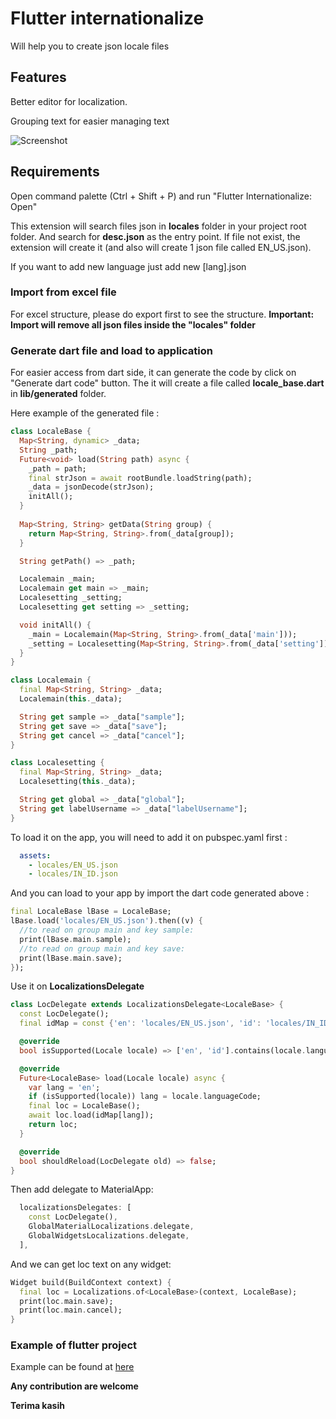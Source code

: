 # Flutter internationalize

Will help you to create json locale files

## Features

Better editor for localization.

Grouping text for easier managing text


![Screenshot](https://user-images.githubusercontent.com/1171479/62834791-5dab0880-bc7b-11e9-8672-8d0fa250b688.png)


## Requirements

Open command palette (Ctrl + Shift + P) and run "Flutter Internationalize: Open"

This extension will search files json in **locales** folder in your project root folder. And search for **desc.json** as the entry point.
If file not exist, the extension will create it (and also will create 1 json file called EN_US.json).

If you want to add new language just add new [lang].json

### Import from excel file

For excel structure, please do export first to see the structure. **Important: Import will remove all json files inside the "locales" folder**

### Generate dart file and load to application

For easier access from dart side, it can generate the code by click on "Generate dart code" button. The it will create a file called **locale_base.dart** in **lib/generated** folder.

Here example of the generated file :

```dart
class LocaleBase {
  Map<String, dynamic> _data;
  String _path;
  Future<void> load(String path) async {
    _path = path;
    final strJson = await rootBundle.loadString(path);
    _data = jsonDecode(strJson);
    initAll();
  }
  
  Map<String, String> getData(String group) {
    return Map<String, String>.from(_data[group]);
  }

  String getPath() => _path;

  Localemain _main;
  Localemain get main => _main;
  Localesetting _setting;
  Localesetting get setting => _setting;

  void initAll() {
    _main = Localemain(Map<String, String>.from(_data['main']));
    _setting = Localesetting(Map<String, String>.from(_data['setting']));
  }
}

class Localemain {
  final Map<String, String> _data;
  Localemain(this._data);

  String get sample => _data["sample"];
  String get save => _data["save"];
  String get cancel => _data["cancel"];
}

class Localesetting {
  final Map<String, String> _data;
  Localesetting(this._data);

  String get global => _data["global"];
  String get labelUsername => _data["labelUsername"];
}

```

To load it on the app, you will need to add it on pubspec.yaml first :

```yaml
  assets:
    - locales/EN_US.json
    - locales/IN_ID.json
```

And you can load to your app by import the dart code generated above :

```dart
final LocaleBase lBase = LocaleBase;
lBase.load('locales/EN_US.json').then((v) {
  //to read on group main and key sample:
  print(lBase.main.sample);
  //to read on group main and key save:
  print(lBase.main.save);
});

```

Use it on **LocalizationsDelegate**

```dart
class LocDelegate extends LocalizationsDelegate<LocaleBase> {
  const LocDelegate();
  final idMap = const {'en': 'locales/EN_US.json', 'id': 'locales/IN_ID.json'};

  @override
  bool isSupported(Locale locale) => ['en', 'id'].contains(locale.languageCode);

  @override
  Future<LocaleBase> load(Locale locale) async {
    var lang = 'en';
    if (isSupported(locale)) lang = locale.languageCode;
    final loc = LocaleBase();
    await loc.load(idMap[lang]);
    return loc;
  }

  @override
  bool shouldReload(LocDelegate old) => false;
}
```

Then add delegate to MaterialApp:

```dart
  localizationsDelegates: [
    const LocDelegate(),
    GlobalMaterialLocalizations.delegate,
    GlobalWidgetsLocalizations.delegate,
  ],
```

And we can get loc text on any widget:
```dart
Widget build(BuildContext context) {
  final loc = Localizations.of<LocaleBase>(context, LocaleBase);
  print(loc.main.save);
  print(loc.main.cancel);
}
```

### Example of flutter project

Example can be found at [here](https://github.com/apinprastya/flutter-internationalize/tree/master/example)

**Any contribution are welcome**

**Terima kasih**
